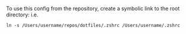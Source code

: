 To use this config from the repository, create a symbolic link to the root directory:
i.e.
```
ln -s /Users/username/repos/dotfiles/.zshrc /Users/username/.zshrc
```
